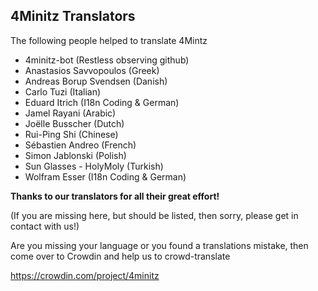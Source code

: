 ## 4Minitz Translators

The following people helped to translate 4Mintz

- 4minitz-bot (Restless observing github)
- Anastasios Savvopoulos (Greek)
- Andreas Borup Svendsen (Danish)
- Carlo Tuzi (Italian)
- Eduard Itrich (I18n Coding & German)
- Jamel Rayani (Arabic)
- Joëlle Busscher (Dutch)
- Rui-Ping Shi (Chinese)
- Sébastien Andreo (French)
- Simon Jablonski (Polish)
- Sun Glasses - HolyMoly (Turkish)
- Wolfram Esser (I18n Coding & German)

**Thanks to our translators for all their great effort!**

(If you are missing here, but should be listed, then sorry, please get in contact with us!)

Are you missing your language or you found a translations mistake,
then come over to Crowdin and help us to crowd-translate

https://crowdin.com/project/4minitz
